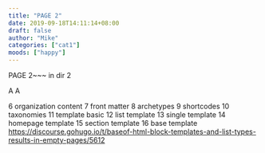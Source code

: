 ```yaml
---
title: "PAGE 2"
date: 2019-09-18T14:11:14+08:00
draft: false
author: "Mike"
categories: ["cat1"]
moods: ["happy"]
---
```



PAGE 2~~~ in dir 2

A A

6 organization content
7 front matter
8 archetypes
9 shortcodes
10 taxonomies
11 template basic
12 list template
13 single template
14 homepage template
15 section template
16 base template
https://discourse.gohugo.io/t/baseof-html-block-templates-and-list-types-results-in-empty-pages/5612